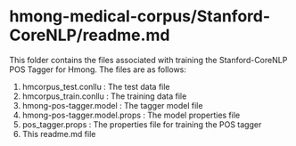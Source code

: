# hmong-medical-corpus/Stanford-CoreNLP/readme.md

This folder contains the files associated with training the Stanford-CoreNLP POS Tagger for Hmong.
The files are as follows:
1. hmcorpus_test.conllu : The test data file
2. hmcorpus_train.conllu : The training data file
3. hmong-pos-tagger.model : The tagger model file
4. hmong-pos-tagger.model.props : The model properties file
5. pos_tagger.props : The properties file for training the POS tagger
6. This readme.md file
